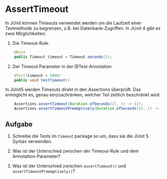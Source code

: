 # AssertTimeout 

In JUnit können Timeouts verwendet werden um die Laufzeit einer Testmethode zu begrenzen, z.B. bei Datenbank-Zugriffen.
In JUnit 4 gibt es zwei Möglichkeiten:

1. Die Timeout-Rule.

```Java
    @Rule
	public Timeout timeout = Timeout.seconds(3);
```

2. Der Timeout Parameter in der @Test-Annotation

```Java
    @Test(timeout = 3000)
    public void testTimeout()
```

In JUnit5 werden Timeouts direkt in den Assertions überprüft. Das ermöglicht es, genau einzuschränken, welcher Teil zeitlich beschränkt wird.

```Java
    Assertions.assertTimeout(Duration.ofSeconds(2), () -> {});
    Assertions.assertTimeoutPreemptively(Duration.ofSeconds(2), () -> {});
```

## Aufgabe

1) Schreibe die Tests im `timeout` package so um, dass sie die JUnit 5 Syntax verwenden. 

2) Was ist der Unterschied zwischen der Timeout-Rule und dem Annotation-Parameter?

3) Was ist der Unterschied zwischen `assertTimeout()` und `assertTimeoutPreemptively()`?
